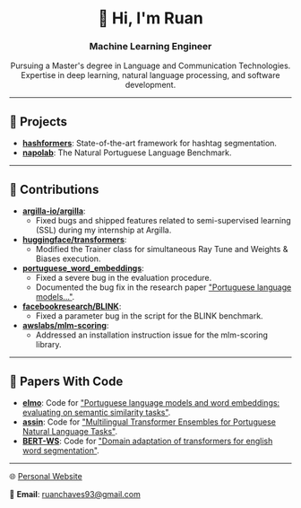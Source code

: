 <h1 align="center">👋 Hi, I'm Ruan</h1>
<h3 align="center">Machine Learning Engineer</h3>

<p align="center">
  Pursuing a Master's degree in Language and Communication Technologies. Expertise in deep learning, natural language processing, and software development.
</p>

---

## 🚀 Projects

- **[hashformers](https://github.com/ruanchaves/hashformers)**: State-of-the-art framework for hashtag segmentation.
- **[napolab](https://github.com/ruanchaves/napolab)**: The Natural Portuguese Language Benchmark.

---

## 🌟 Contributions

- **[argilla-io/argilla](https://github.com/argilla-io/argilla/issues?q=author%3Aruanchaves+)**:
  - Fixed bugs and shipped features related to semi-supervised learning (SSL) during my internship at Argilla.
- **[huggingface/transformers](https://github.com/huggingface/transformers/pull/10823)**:
  - Modified the Trainer class for simultaneous Ray Tune and Weights & Biases execution.
- **[portuguese_word_embeddings](https://github.com/nathanshartmann/portuguese_word_embeddings/pull/11)**:
  - Fixed a severe bug in the evaluation procedure.
  - Documented the bug fix in the research paper ["Portuguese language models..."](https://scholar.google.com/citations?view_op=view_citation&hl=en&user=3JDK8KEAAAAJ&citation_for_view=3JDK8KEAAAAJ:u-x6o8ySG0sC).
- **[facebookresearch/BLINK](https://github.com/facebookresearch/BLINK/pull/25)**:
  - Fixed a parameter bug in the script for the BLINK benchmark.
- **[awslabs/mlm-scoring](https://github.com/awslabs/mlm-scoring/pull/12)**:
  - Addressed an installation instruction issue for the mlm-scoring library.

---

## 📖 Papers With Code

- **[elmo](https://github.com/ruanchaves/elmo)**: Code for ["Portuguese language models and word embeddings: evaluating on semantic similarity tasks"](https://scholar.google.com/citations?view_op=view_citation&hl=en&user=3JDK8KEAAAAJ&citation_for_view=3JDK8KEAAAAJ:u-x6o8ySG0sC).
- **[assin](https://github.com/ruanchaves/assin)**: Code for ["Multilingual Transformer Ensembles for Portuguese Natural Language Tasks"](https://scholar.google.com/citations?view_op=view_citation&hl=pt-PT&user=3JDK8KEAAAAJ&citation_for_view=3JDK8KEAAAAJ:qjMakFHDy7sC).
- **[BERT-WS](https://github.com/ruanchaves/BERT-WS)**: Code for ["Domain adaptation of transformers for english word segmentation"](https://scholar.google.com/citations?view_op=view_citation&hl=pt-PT&user=3JDK8KEAAAAJ&citation_for_view=3JDK8KEAAAAJ:9yKSN-GCB0IC).

---

🌐 [Personal Website](https://ruanchaves.github.io/)

📧 **Email**: ruanchaves93@gmail.com
